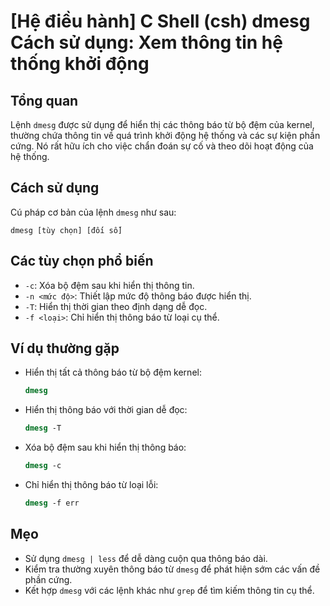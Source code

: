 # [Hệ điều hành] C Shell (csh) dmesg Cách sử dụng: Xem thông tin hệ thống khởi động

## Tổng quan
Lệnh `dmesg` được sử dụng để hiển thị các thông báo từ bộ đệm của kernel, thường chứa thông tin về quá trình khởi động hệ thống và các sự kiện phần cứng. Nó rất hữu ích cho việc chẩn đoán sự cố và theo dõi hoạt động của hệ thống.

## Cách sử dụng
Cú pháp cơ bản của lệnh `dmesg` như sau:
```
dmesg [tùy chọn] [đối số]
```

## Các tùy chọn phổ biến
- `-c`: Xóa bộ đệm sau khi hiển thị thông tin.
- `-n <mức độ>`: Thiết lập mức độ thông báo được hiển thị.
- `-T`: Hiển thị thời gian theo định dạng dễ đọc.
- `-f <loại>`: Chỉ hiển thị thông báo từ loại cụ thể.

## Ví dụ thường gặp
- Hiển thị tất cả thông báo từ bộ đệm kernel:
  ```csh
  dmesg
  ```

- Hiển thị thông báo với thời gian dễ đọc:
  ```csh
  dmesg -T
  ```

- Xóa bộ đệm sau khi hiển thị thông báo:
  ```csh
  dmesg -c
  ```

- Chỉ hiển thị thông báo từ loại lỗi:
  ```csh
  dmesg -f err
  ```

## Mẹo
- Sử dụng `dmesg | less` để dễ dàng cuộn qua thông báo dài.
- Kiểm tra thường xuyên thông báo từ `dmesg` để phát hiện sớm các vấn đề phần cứng.
- Kết hợp `dmesg` với các lệnh khác như `grep` để tìm kiếm thông tin cụ thể.